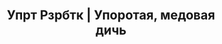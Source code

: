 ---
title: Упрт Рзрбтк | Упоротая, медовая дичь
description: Личный блог про Unity, DotNet, C# и прочие вещи, такие как ECS, бенчмаркинг, оптимизации, игры и ...
layout: home
lang: ru-RU
hero:
  name: Свежая писатина
  tagline: Упоротая, медовая дичь
  image:
    light: '../logo-dark.png'
    dark: '../logo-dark.png'
    width: 160px
    height: 160px
    alt: VitePress
  actions:
    - theme: brand
      text: ☕️ Ты знаешь что делать
      link: https://www.buymeacoffee.com/blackbone
---